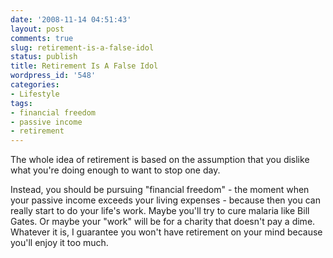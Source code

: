 ```yaml
---
date: '2008-11-14 04:51:43'
layout: post
comments: true
slug: retirement-is-a-false-idol
status: publish
title: Retirement Is A False Idol
wordpress_id: '548'
categories:
- Lifestyle
tags:
- financial freedom
- passive income
- retirement
---
```


The whole idea of retirement is based on the assumption that you dislike what you're doing enough to want to stop one day.

Instead, you should be pursuing "financial freedom" - the moment when your passive income exceeds your living expenses - because then you can really start to do your life's work.  Maybe you'll try to cure malaria like Bill Gates.  Or maybe your "work" will be for a charity that doesn't pay a dime.  Whatever it is, I guarantee you won't have retirement on your mind because you'll enjoy it too much.
